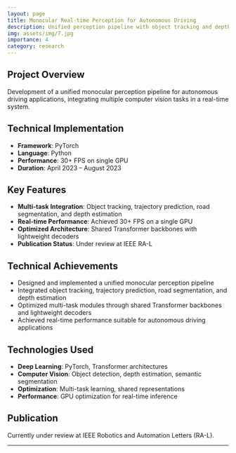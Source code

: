 ```yaml
---
layout: page
title: Monocular Real-time Perception for Autonomous Driving
description: Unified perception pipeline with object tracking and depth estimation
img: assets/img/7.jpg
importance: 4
category: research
---
```

## Project Overview
Development of a unified monocular perception pipeline for autonomous driving applications, integrating multiple computer vision tasks in a real-time system.

## Technical Implementation
- **Framework**: PyTorch
- **Language**: Python
- **Performance**: 30+ FPS on single GPU
- **Duration**: April 2023 – August 2023

## Key Features
- **Multi-task Integration**: Object tracking, trajectory prediction, road segmentation, and depth estimation
- **Real-time Performance**: Achieved 30+ FPS on a single GPU
- **Optimized Architecture**: Shared Transformer backbones with lightweight decoders
- **Publication Status**: Under review at IEEE RA-L

## Technical Achievements
- Designed and implemented a unified monocular perception pipeline
- Integrated object tracking, trajectory prediction, road segmentation, and depth estimation
- Optimized multi-task modules through shared Transformer backbones and lightweight decoders
- Achieved real-time performance suitable for autonomous driving applications

## Technologies Used
- **Deep Learning**: PyTorch, Transformer architectures
- **Computer Vision**: Object detection, depth estimation, semantic segmentation
- **Optimization**: Multi-task learning, shared representations
- **Performance**: GPU optimization for real-time inference

## Publication
Currently under review at IEEE Robotics and Automation Letters (RA-L).

---